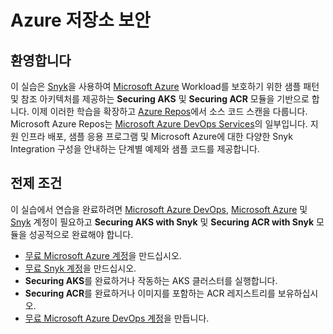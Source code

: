 # Azure 저장소 보안

## 환영합니다

이 실습은 [Snyk](https://snyk.io/)을 사용하여 [Microsoft Azure](https://azure.microsoft.com/en-us/) Workload를 보호하기 위한 샘플 패턴 및 참조 아키텍처를 제공하는 **Securing AKS** 및 **Securing ACR** 모듈을 기반으로 합니다. 이제 이러한 학습을 확장하고 [Azure Repos](https://azure.microsoft.com/en-us/services/devops/repos/)에서 소스 코드 스캔을 다룹니다. Microsoft Azure Repos는 [Microsoft Azure DevOps Services](https://azure.microsoft.com/en-us/solutions/devops/)의 일부입니다. 지원 인프라 배포, 샘플 응용 프로그램 및 Microsoft Azure에 대한 다양한 Snyk Integration 구성을 안내하는 단계별 예제와 샘플 코드를 제공합니다.

## 전제 조건

이 실습에서 연습을 완료하려면 [Microsoft Azure DevOps](https://azure.microsoft.com/en-us/services/devops/), [Microsoft Azure](https://azure.microsoft.com/) 및 [Snyk](https://snyk.io/) 계정이 필요하고 **Securing AKS with Snyk** 및 **Securing ACR with Snyk** 모듈을 성공적으로 완료해야 합니다.

* [무료 Microsoft Azure 계정](https://azure.microsoft.com/en-us/free)을 만드십시오.
* [무료 Snyk 계정](https://snyk.io/login)을 만드십시오.
* **Securing AKS**를 완료하거나 작동하는 AKS 클러스터를 실행합니다.
* **Securing ACR**를 완료하거나 이미지를 포함하는 ACR 레지스트리를 보유하십시오.
* [무료 Microsoft Azure DevOps 계정](https://azure.microsoft.com/en-us/services/devops/)을 만듭니다.
